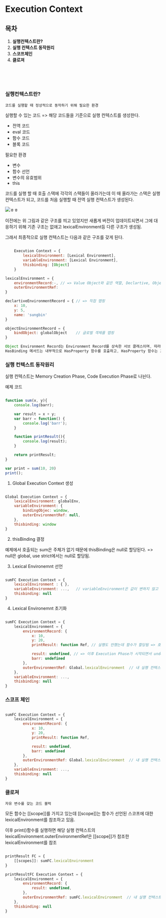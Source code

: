 Execution Context
===

## 목차

1. <b>실행컨텍스트란?</b>
2. <b>실행 컨텍스트 동작원리</b>
3. <b>스코프체인</b>
4. <b>클로져</b>

<br><br><br>

### 실행컨텍스트란?

    코드를 실행할 때 정상적으로 동작하기 위해 필요한 환경

실행할 수 있는 코드 => 해당 코드들을 기준으로 실행 컨텍스트를 생성한다.

* 전역 코드
* eval 코드
* 함수 코드
* 블록 코드

필요한 환경

* 변수
* 함수 선언
* 변수의 유효범위
* this

코드를 실행 할 때 호출 스택에 각각의 스택들이 올라가는데 이 때 올라가는 스택은 실행 컨텍스트가 되고, 코드를 처음 실행할 때 전역 실행 컨텍스트가 생성된다.

![ㅎㅎ](https://poiemaweb.com/img/excute_context_structure.png)

이전에는 위 그림과 같은 구조를 띄고 있었지만 새롭게 버전이 업데이트되면서 그에 대응하기 위해 기존 구조는 없애고 lexicalEnvironment등 다른 구조가 생성됨.

그래서 최종적으로 실행 컨텍스트는 다음과 같은 구조를 갖게 된다.


```js

    Execution Context = {
        lexicalEnvironment: [Lexical Environment],
        variableEnvironment: [Lexical Environment],
        thisbinding: [Object]
    }

lexicalEnvironment = {
    environmentRecord:-, // => Value Object와 같은 역할, Declartive, Object 2가지 타입으로 나뉨
    outerEnvironmentRef: 
}

declartiveEnvironmentRecord = { // => 직접 맵핑 
    x: 10,
    y: 5,
    name: 'sungbin'
}

objectEnvironmentRecord = {
    bindObject: globalObject    // 글로벌 객체를 맵핑
}

Object Environment Record는 Environment Record를 상속한 서브 클래스이며, 따라서 HasBinding 메서드를 구현하고 있다.
HasBinding 메서드는 내부적으로 HasProperty 함수를 호출하고, HasProperty 함수는 프로토타입 체인을 뒤져서 식별자를 찾아내다.

```

### 실행 컨텍스트 동작원리

실행 컨텍스트는 Memory Creation Phase, Code Execution Phase로 나뉜다.

예제 코드 

```js

function sum(x, y){
    console.log(barr);

    var result = x + y;
    var barr = function() {
        console.log('barr');
    }

    function printResult(){
        console.log(result);
    }

    return printResult;
}

var print = sum(10, 20)
print();

```


1. Global Execution Context 생성

```js

Global Execution Context = {
    lexicalEnvironment: globalEnv,
    variableEnvironment: {
        bindingObjec: window,
        outerEnvironmentRef: null,
    },
    thisbinding: window
}

```

2. thisBinding 결정

예제에서 호출되는 sum은 주체가 없기 때문에 thisBinding은 null로 할당된다. => null은 global, use strict에서는 null로 할당됨.

3. Lexical Environemnt 선언

```js

sumFC Execution Context = {
    lexicalEnvironment : { },
    variableEnvironment: ...,   // variableEnvironment은 값이 변하지 않고 lexicalEnvironment를 초기값으로 되돌릴 때 필요한 구조
    thisbinding: null
}

```

4. Lexical Environemnt 초기화

```js

sumFC Execution Context = {
    lexicalEnvironment = {
        environmentRecord: {
            x: 10,
            y: 20,
            printResult: function Ref, // 실행도 안했는데 함수가 할당됨 => 호이스팅 발생

            result: undefined, // => 이후 Execution Phase가 시작되면서 undefiend가 아닌 실제 값 할당
            barr: undefined
        },
        outerEnvironmentRef: Global.lexicalEnvironment  // 내 실행 컨텍스트 기준 1단계 상위 렉시컬 환경을 참조하고 있기 때문에 Scope Chain 가능
    },
    variableEnvironment: ...,
    thisbinding: null
}

```

### 스코프 체인

```js

sumFC Execution Context = {
    lexicalEnvironment = {
        environmentRecord: {
            x: 10,
            y: 20,
            printResult: function Ref, 

            result: undefined,
            barr: undefined
        },
        outerEnvironmentRef: Global.lexicalEnvironment  // 내 실행 컨텍스트 기준 1단계 상위 렉시컬 환경을 참조하고 있기 때문에 Scope Chain 가능
    },
    variableEnvironment: ...,
    thisbinding: null
}

```

### 클로져
 
    자유 변수를 갖는 코드 블럭

모든 함수는 [[scope]]를 가지고 있는데 [[scope]]는 함수가 선언된 스코프에 대한 lexicalEnvironment를 참조하고 있음.

이후 print()함수를 실행하면 해당 실행 컨텍스트의 lexicalEnvironment.outerEnvironmentRef은 [[scope]]가 참조한 lexicalEnvironment를 참조

```js 

printResult FC = {
    [[scopes]]: sumFC.lexicalEnvironment
}

printResultFC Execution Context = {
    lexicalEnvironment = {
        environmentRecord: {
            result: undefined,
        },
        outerEnvironmentRef: sumFC.lexicalEnvironment  // 내 실행 컨텍스트 선언된 기준 1단계 상위 렉시컬 환경을 참조하고 있기 때문에 Scope Chain 가능
    },
    thisbinding: null
}

```